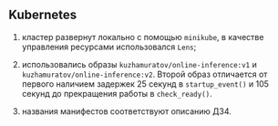 ## Kubernetes

1) кластер развернут локально с помощью `minikube`, в качестве управления ресурсами использовался `Lens`;

2) использовались образы `kuzhamuratov/online-inference:v1` и `kuzhamuratov/online-inference:v2`. Второй образ отличается от первого наличием задержек 25 секунд в `startup_event()` и 105 секунд до прекращения работы в `check_ready()`.

3) названия манифестов соответствуют описанию ДЗ4.